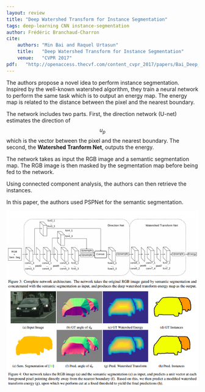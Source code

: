 ```yaml
---
layout: review
title: "Deep Watershed Transform for Instance Segmentation"
tags: deep-learning CNN instance-segmentation
author: Frédéric Branchaud-Charron
cite:
    authors: "Min Bai and Raquel Urtasun"
    title:   "Deep Watershed Transform for Instance Segmentation"
    venue:   "CVPR 2017"
pdf:   "http://openaccess.thecvf.com/content_cvpr_2017/papers/Bai_Deep_Watershed_Transform_CVPR_2017_paper.pdf"
---
```



The authors propose a novel idea to perform instance segmentation. Inspired by the well-known watershed algorithm, they train a neural network to perform the same task which is to output an energy map. The energy map is related to the distance between the pixel and the nearest boundary.

The network includes two parts. First, the direction network (U-net) estimates the direction of $$ u_p $$ which is the vector between the pixel and the nearest boundary. The second, the **Watershed Tranform Net**, outputs the energy.

The network takes as input the RGB image and a semantic segmentation map. The RGB image is then masked by the segmentation map before being fed to the network.

Using connected component analysis, the authors can then retrieve the instances.

In this paper, the authors used PSPNet for the semantic segmentation.

![](/deep-learning/images/deep-watershed/model.png)
